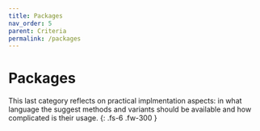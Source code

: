```yaml
---
title: Packages
nav_order: 5
parent: Criteria
permalink: /packages
---
```


# Packages

This last category reflects on practical implmentation aspects: in what language the suggest methods and variants should be available and how complicated is their usage.
{: .fs-6 .fw-300 }
